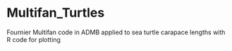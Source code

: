 # Multifan_Turtles
Fournier Multifan code in ADMB applied to sea turtle carapace lengths with R code for plotting
